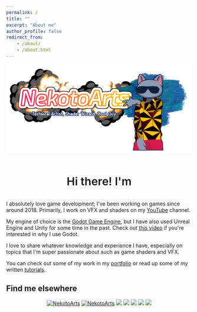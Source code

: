 ```yaml
---
permalink: /
title: ""
excerpt: "About me"
author_profile: false
redirect_from:
    - /about/
    - /about.html
---
```


<link rel="stylesheet" href="main_page_custom.css">

![](/images/NekotoBranding/NekotoArts_YouTube_banner_draft5_cropped_transparent.png)

<div class="typewriter-basic">
<style scoped>
.container {
    width: 100%;
    display: flex;
    align-items: center;
    align-content: center;
    justify-content: center;
}
.container h1 {
    font-size: 30px;
    font-weight: 600;
    text-align: center;
}
.auto-type {
    color: #e94560;
}
</style>
    <div class="container">
        <h1>Hi there! I'm <span class="auto-type"></span></h1>
    </div>
    <script src="https://cdn.jsdelivr.net/npm/typed.js@2.0.12"></script>
    <script>
        var typed = new Typed(".auto-type", {
            strings: [
                "a Technical Artist",
                "making VFX",
                "in love with shaders",
                "a hobbyist Game developer",
                "an Engineering student",
                "a Youtuber, sometimes...",
                "drowning in shader code",
                "making tutorials",
            ],
            typeSpeed: 100,
            backSpeed: 60,
            loop: true,
        });
    </script>

</div>

I absolutely love game development; I've been working on games since around 2018. Primarily, I work on VFX and shaders on my [YouTube](https://www.youtube.com/c/NekotoArts) channel.

My engine of choice is the [Godot Game Engine](https://godotengine.org), but I have also used Unreal Engine and Unity for some time in the past. Check out [this video](https://www.youtube.com/watch?v=ILcP0TeF7fU) if you're interested in why I use Godot.

I love to share whatever knowledge and experience I have, especially on topics that I'm super passionate about such as game shaders and VFX.

You can check out some of my work in my [portfolio](/portfolio/) or read up some of my written [tutorials](/teaching/).

## Find me elsewhere

<p align="center">
<a href="https://www.youtube.com/channel/UCD7K_FECPHTF0z5okAVlh0g/featured" target="blank"><img src="https://img.shields.io/badge/NekotoArts-%23FF0000.svg?style=for-the-badge&logo=YouTube&logoColor=white" alt="NekotoArts" /></a>
<a href="https://twitter.com/NekotoArts" target="blank"><img src="https://img.shields.io/badge/NekotoArts-%231DA1F2.svg?style=for-the-badge&logo=Twitter&logoColor=white" alt="NekotoArts" /></a>
<a href="https://nekotoarts.itch.io/" target="blank"><img src="https://img.shields.io/badge/Itch-%23FF0B34.svg?style=for-the-badge&logo=Itch.io&logoColor=white" /></a>
<a href="https://ko-fi.com/nekoto" target="blank"><img src="https://img.shields.io/badge/Ko--fi-F16061?style=for-the-badge&logo=ko-fi&logoColor=white" /></a>
<a href="https://godotshaders.com/author/nekotoarts/" target="blank"><img src="https://img.shields.io/badge/Godot_Shaders-%23FFFFFF.svg?style=for-the-badge&logo=godot-engine" /></a>
<a href="https://reddit.com/user/XDGregory" target="blank"><img src="https://img.shields.io/badge/Reddit-FF4500?style=for-the-badge&logo=reddit&logoColor=white" /></a>
<a href="https://discord.gg/eX5Qygqve6" target="blank"><img src="https://img.shields.io/badge/NekotoArts_Server-%235865F2.svg?style=for-the-badge&logo=discord&logoColor=white" /></a>
</p>
